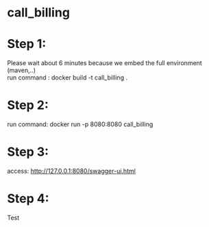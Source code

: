 # call_billing

# Step 1: 
Please wait about 6 minutes because we embed the full environment (maven,..)
</br>
run command : docker build -t call_billing .

# Step 2:
run command: docker run -p 8080:8080 call_billing

# Step 3:
access: http://127.0.0.1:8080/swagger-ui.html

# Step 4:
Test
